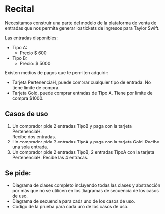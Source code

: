 # Recital

Necesitamos construir una parte del modelo de la plataforma de venta de entradas que nos permita generar los tickets de ingresos para Taylor Swift.

Las entradas disponibles:
- Tipo A:
  - Precio $ 600
- Tipo B:
  - Precio: $ 5000

Existen medios de pagos que te permiten adquirir:
 - Tarjeta PertenenciaH, puede comprar cualquier tipo de entrada. No tiene 
límite de compra.
 - Tarjeta Gold, puede comprar entradas de Tipo A. Tiene por límite de compra 
   $1000.

## Casos de uso
1. Un comprador pide 2 entradas TipoB y paga con la tarjeta PertenenciaH.  
   Recibe dos entradas.
2. Un comprador pide 2 entradas TipoA y paga con la tarjeta Gold. Recibe una 
   sola entrada.
3. Un comprador pide 2 entradas TipoB, 2 entradas TipoA con la tarjeta 
   PertenenciaH. Recibe las 4 entradas.

## Se pide:
- Diagrama de clases completo incluyendo todas las clases y abstracción por 
más que no se utilicen en los diagramas de secuencia de los casos de uso.
- Diagrama de secuencia para cada uno de los casos de uso.
- Código de la prueba para cada uno de los casos de uso.
